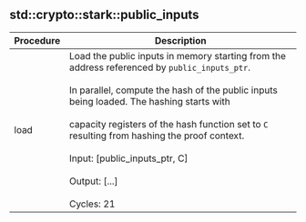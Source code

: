 
## std::crypto::stark::public_inputs
| Procedure | Description |
| ----------- | ------------- |
| load | Load the public inputs in memory starting from the address referenced by `public_inputs_ptr`.<br /><br />In parallel, compute the hash of the public inputs being loaded. The hashing starts with<br /><br />capacity registers of the hash function set to `C` resulting from hashing the proof context.<br /><br />Input: [public_inputs_ptr, C]<br /><br />Output: [...]<br /><br />Cycles: 21 |
